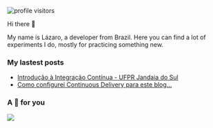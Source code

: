 ![profile visitors](https://visitor-badge.glitch.me/badge?page_id=lazaromenezes.porfile-views)

Hi there 👋

My name is Lázaro, a developer from Brazil. 
Here you can find a lot of experiments I do, mostly for practicing something new.

### My lastest posts
* [Introdução à Integração Contínua - UFPR Jandaia do Sul](http://www.lazarodm.com.br/post/ci-live/)
* [Como configurei Continuous Delivery para este blog...](http://www.lazarodm.com.br/post/blog-continuous-delivery/)

### A 🥠 for you 

![](http://images.lazarodm.com.br/image/fortune?fontSize=15#)

<!--
**lazaromenezes/lazaromenezes** is a ✨ _special_ ✨ repository because its `README.md` (this file) appears on your GitHub profile.

Here are some ideas to get you started:

- 🔭 I’m currently working on ...
- 🌱 I’m currently learning ...
- 👯 I’m looking to collaborate on ...
- 🤔 I’m looking for help with ...
- 💬 Ask me about ...
- 📫 How to reach me: ...
- 😄 Pronouns: ...
- ⚡ Fun fact: ...
-->
